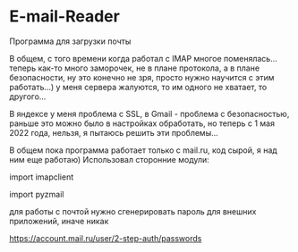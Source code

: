 # E-mail-Reader
Программа для загрузки почты

В общем, с того времени когда работал с IMAP многое поменялась... теперь как-то много заморочек, не в плане протокола, а в плане безопасности, ну это конечно не зря, просто нужно научится с этим работать...) у меня сервера жалуются, то им одного не хватает, то другого...

В яндексе у меня проблема с SSL, в Gmail - проблема с безопасностью, раньше это можно было в настройках обработать, но теперь с 1 мая 2022 года, нельзя, я пытаюсь решить эти проблемы...

В общем пока программа работает только с mail.ru, код сырой, я над ним еще работаю) Использовал сторонние модули:

import imapclient

import pyzmail

для работы с почтой нужно сгенерировать пароль для внешних приложений, иначе никак

https://account.mail.ru/user/2-step-auth/passwords
